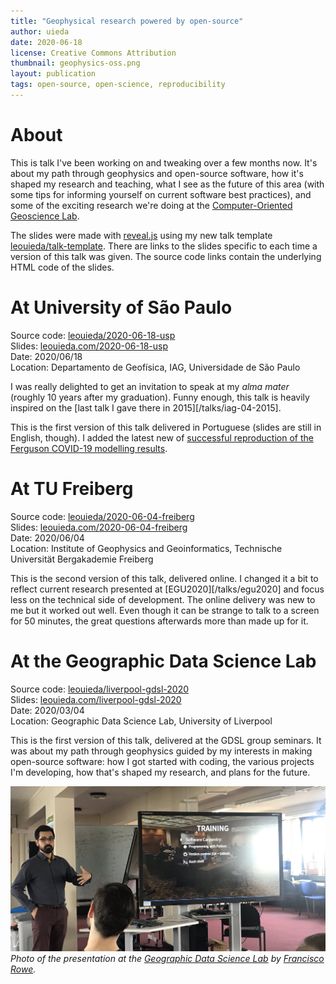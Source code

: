 ```yaml
---
title: "Geophysical research powered by open-source"
author: uieda
date: 2020-06-18
license: Creative Commons Attribution
thumbnail: geophysics-oss.png
layout: publication
tags: open-source, open-science, reproducibility
---
```


# About

This is talk I've been working on and tweaking over a few months now. It's
about my path through geophysics and open-source software, how it's shaped my
research and teaching, what I see as the future of this area (with some tips
for informing yourself on current software best practices), and some of the
exciting research we're doing at the [Computer-Oriented Geoscience
Lab](https://www.compgeolab.org/).

The slides were made with
[reveal.js](https://revealjs.com/) using my new talk template
<i class="fa fa-github"></i> [leouieda/talk-template](https://github.com/leouieda/talk-template).
There are links to the slides specific to each time a version of this talk was
given. The source code links contain the underlying HTML code of the slides.

# At University of São Paulo

<i class="fa fa-github"></i> Source code: [leouieda/2020-06-18-usp](https://github.com/leouieda/2020-06-18-usp)
<br>
<i class="fa fa-desktop"></i> Slides: [leouieda.com/2020-06-18-usp](https://www.leouieda.com/2020-06-18-usp/#/)
<br>
<i class="fa fa-calendar"></i> Date: 2020/06/18
<br>
<i class="fa fa-map-marker"></i> Location: Departamento de Geofísica, IAG, Universidade de São Paulo

I was really delighted to get an invitation to speak at my *alma mater*
(roughly 10 years after my graduation). Funny enough, this talk is heavily
inspired on the [last talk I gave there in 2015][/talks/iag-04-2015].

This is the first version of this talk delivered in Portuguese (slides are
still in English, though). I added the latest new of [successful reproduction
of the Ferguson COVID-19 modelling results](https://doi.org/10.1038/d41586-020-01685-y).

# At TU Freiberg

<i class="fa fa-github"></i> Source code: [leouieda/2020-06-04-freiberg](https://github.com/leouieda/2020-06-04-freiberg)
<br>
<i class="fa fa-desktop"></i> Slides: [leouieda.com/2020-06-04-freiberg](https://www.leouieda.com/2020-06-04-freiberg/#/)
<br>
<i class="fa fa-calendar"></i> Date: 2020/06/04
<br>
<i class="fa fa-map-marker"></i> Location: Institute of Geophysics and Geoinformatics, Technische Universität Bergakademie Freiberg

This is the second version of this talk, delivered online. I changed it a bit
to reflect current research presented at [EGU2020][/talks/egu2020] and focus
less on the technical side of development. The online delivery was new to me
but it worked out well. Even though it can be strange to talk to a screen for
50 minutes, the great questions afterwards more than made up for it.

# At the Geographic Data Science Lab

<i class="fa fa-github"></i> Source code: [leouieda/liverpool-gdsl-2020](https://github.com/leouieda/liverpool-gdsl-2020)
<br>
<i class="fa fa-desktop"></i> Slides: [leouieda.com/liverpool-gdsl-2020](https://www.leouieda.com/liverpool-gdsl-2020/#/)
<br>
<i class="fa fa-calendar"></i> Date: 2020/03/04
<br>
<i class="fa fa-map-marker"></i> Location: Geographic Data Science Lab, University of Liverpool

This is the first version of this talk, delivered at the GDSL group seminars.
It was about my path through geophysics guided by my interests in making
open-source software: how I got started with coding, the various projects I'm
developing, how that's shaped my research, and plans for the future.

![Photo of me presenting with a funny face.](/images/liverpool-gdsl-seminar-2020.jpg)
*Photo of the presentation at the [Geographic Data Science
Lab](https://www.liverpool.ac.uk/geographic-data-science/) by
[Francisco Rowe](https://twitter.com/Fcorowe/status/1235186888664903682).*
